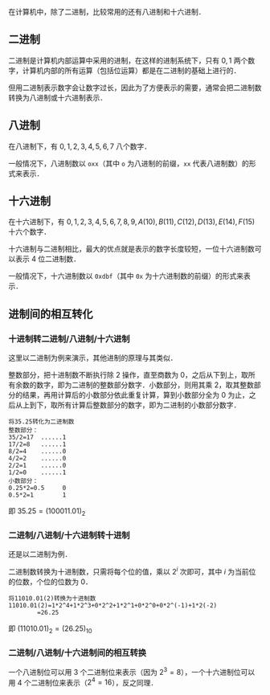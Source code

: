 在计算机中，除了二进制，比较常用的还有八进制和十六进制．

## 二进制

二进制是计算机内部运算中采用的进制，在这样的进制系统下，只有 $0,1$ 两个数字，计算机内部的所有运算（包括位运算）都是在二进制的基础上进行的．

但用二进制表示数字会让数字过长，因此为了方便表示的需要，通常会把二进制数转换为八进制或十六进制表示．

## 八进制

在八进制下，有 $0,1,2,3,4,5,6,7$ 八个数字．

一般情况下，八进制数以 `oxx`（其中 `o` 为八进制的前缀，`xx` 代表八进制数）的形式来表示．

## 十六进制

在十六进制下，有 $0,1,2,3,4,5,6,7,8,9,A(10),B(11),C(12),D(13),E(14),F(15)$ 十六个数字．

十六进制与二进制相比，最大的优点就是表示的数字长度较短，一位十六进制数可以表示 4 位二进制数．

一般情况下，十六进制数以 `0xdbf`（其中 `0x` 为十六进制数的前缀）的形式来表示．

## 进制间的相互转化

### 十进制转二进制/八进制/十六进制

这里以二进制为例来演示，其他进制的原理与其类似．

整数部分，把十进制数不断执行除 2 操作，直至商数为 0，之后从下到上，取所有余数的数字，即为二进制的整数部分数字．小数部分，则用其乘 2，取其整数部分的结果，再用计算后的小数部分依此重复计算，算到小数部分全为 0 为止，之后从上到下，取所有计算后整数部分的数字，即为二进制的小数部分数字．

```text
将35.25转化为二进制数
整数部分：
35/2=17  ......1
17/2=8   ......1
8/2=4    ......0
4/2=2    ......0
2/2=1    ......0
1/2=0    ......1
小数部分：
0.25*2=0.5     0
0.5*2=1        1
```

即 $35.25 = (100011.01)_2$

### 二进制/八进制/十六进制转十进制

还是以二进制为例．

二进制数转换为十进制数，只需将每个位的值，乘以 $2^i$ 次即可，其中 $i$ 为当前位的位数，个位的位数为 0．

```text
将11010.01(2)转换为十进制数
11010.01(2)=1*2^4+1*2^3+0*2^2+1*2^1+0*2^0+0*2^(-1)+1*2(-2)
        =26.25
```

即 $(11010.01)_2 = (26.25)_{10}$

### 二进制/八进制/十六进制间的相互转换

一个八进制位可以用 3 个二进制位来表示（因为 $2^3 =8$），一个十六进制位可以用 4 个二进制位来表示（$2^4 = 16$），反之同理．

